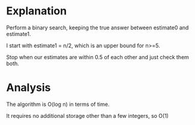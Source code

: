 # Explanation


Perform a binary search, keeping the true answer between estimate0 and estimate1.

I start with estimate1 = n/2, which is an upper bound for n>=5.

Stop when our estimates are within 0.5 of each other and just check them both.


# Analysis


The algorithm is O(log n) in terms of time. 

It requires no additional storage other than a few integers, so O(1)

